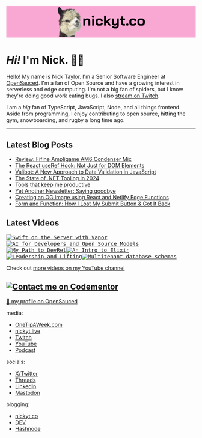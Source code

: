 <kbd><a href="https://www.nickyt.co" title="My website"><img src="github-banner.png" alt="An alpaca grinning with the words livecoding.ca beside them" /></a></kbd>

# <em>Hi!</em> I'm Nick. 👋🏻

Hello! My name is Nick Taylor. I'm a Senior Software Engineer at [OpenSauced](https://opensauced.pizza). I'm a fan of Open Source and have a growing interest in serverless and edge computing. I'm not a big fan of spiders, but I know they're doing good work eating bugs. I also [stream on Twitch](https://nickyt.live).

I am a <em>big</em> fan of TypeScript, JavaScript, Node, and all things frontend. Aside from programming, I enjoy contributing to open source, hitting the gym, snowboarding, and rugby a long time ago.

---

## Latest Blog Posts

<!-- BLOG-POST-LIST:START -->
- [Review: Fifine Ampligame AM6 Condenser Mic](https://www.nickyt.co/blog/review-fifine-ampligame-am6-condenser-mic-714/)
- [The React useRef Hook: Not Just for DOM Elements](https://www.nickyt.co/blog/the-react-useref-hook-not-just-for-html-elements-3cf3/)
- [Valibot: A New Approach to Data Validation in JavaScript](https://www.nickyt.co/blog/valibot-a-new-approach-to-data-validation-in-javascript-1mgb/)
- [The State of .NET Tooling in 2024](https://www.nickyt.co/blog/the-state-of-net-tooling-2024-169g/)
- [Tools that keep me productive](https://www.nickyt.co/blog/tools-that-keep-me-productive-1no5/)
- [Yet Another Newsletter: Saying goodbye](https://www.nickyt.co/blog/yet-another-newsletter-saying-goodbye-d99/)
- [Creating an OG image using React and Netlify Edge Functions](https://www.nickyt.co/blog/creating-an-og-image-using-react-and-netlify-edge-functions-563a/)
- [Form and Function: How I Lost My Submit Button &amp; Got It Back](https://www.nickyt.co/blog/form-and-function-how-i-lost-my-submit-button-got-it-back-5b91/)
<!-- BLOG-POST-LIST:END -->

## Latest Videos

<!-- VIDEO-LIST:START --><aside><kbd><a href="https://www.youtube.com/watch?v=Uq4WQyfrAlg" title="Swift on the Server with Vapor"><img src="https://img.youtube.com/vi/Uq4WQyfrAlg/maxresdefault.jpg" alt="Swift on the Server with Vapor" width="360" height="202" /></a></kbd><kbd><a href="https://www.youtube.com/watch?v=93yMisWwj-o" title="AI for Developers and Open Source Models"><img src="https://img.youtube.com/vi/93yMisWwj-o/maxresdefault.jpg" alt="AI for Developers and Open Source Models" width="360" height="202" /></a></kbd><kbd><a href="https://www.youtube.com/watch?v=3nP1WsRr6Xk" title="My Path to DevRel"><img src="https://img.youtube.com/vi/3nP1WsRr6Xk/maxresdefault.jpg" alt="My Path to DevRel" width="360" height="202" /></a></kbd><kbd><a href="https://www.youtube.com/watch?v=3-VpPJNbgSs" title="An Intro to Elixir"><img src="https://img.youtube.com/vi/3-VpPJNbgSs/maxresdefault.jpg" alt="An Intro to Elixir" width="360" height="202" /></a></kbd><kbd><a href="https://www.youtube.com/watch?v=kcISZJw3Nps" title="Leadership and Lifting"><img src="https://img.youtube.com/vi/kcISZJw3Nps/maxresdefault.jpg" alt="Leadership and Lifting" width="360" height="202" /></a></kbd><kbd><a href="https://www.youtube.com/watch?v=RvmB8WzXWw0" title="Multitenant database schemas"><img src="https://img.youtube.com/vi/RvmB8WzXWw0/maxresdefault.jpg" alt="Multitenant database schemas" width="360" height="202" /></a></kbd></aside><!-- VIDEO-LIST:END -->

Check out [more videos on my YouTube channel](https://www.youtube.com/channel/UCBLlEq0co24VFJIMEHNcPOQ)

## [![Contact me on Codementor](https://www.codementor.io/m-badges/nickytonline/im-a-cm-b.svg)](https://www.codementor.io/@nickytonline?refer=badge)

[🍕 my profile on OpenSauced](https://app.opensauced.pizza/user/nickytonline)

media:

- [OneTipAWeek.com](https://onetipaweek.com)
- [nickyt.live](https://nickyt.live)
- [Twitch](https://twitch.tv/nickytonline)
- [YouTube](https://nickyt.tube)
- [Podcast](https://pod.iamdeveloper.com)

socials:

- [X/Twitter](https://twitter.com/nickytonline)
- [Threads](https://www.threads.net/@nickytonline)
- [LinkedIn](https://www.linkedin.com/in/nickytonline)
- [Mastodon](https://toot.cafe/@nickytonline)

blogging:

- [nickyt.co](https://www.nickyt.co)
- [DEV](https://dev.to/nickytonline)
- [Hashnode](https://hashnode.iamdeveloper.com)
